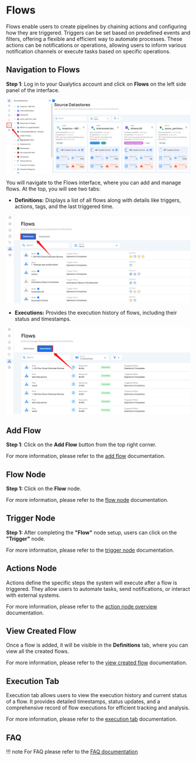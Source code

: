 # Flows

Flows enable users to create pipelines by chaining actions and configuring how they are triggered. Triggers can be set based on predefined events and filters, offering a flexible and efficient way to automate processes. These actions can be notifications or operations, allowing users to inform various notification channels or execute tasks based on specific operations.

## Navigation to Flows

**Step 1**: Log in to your Qualytics account and click on **Flows** on the left side panel of the interface.  

![flows](.././assets/flows/flow-light-1.png)

You will navigate to the Flows interface, where you can add and manage flows. At the top, you will see two tabs:

* **Definitions:** Displays a list of all flows along with details like triggers, actions, tags, and the last triggered time.

![definition](.././assets/flows/definitions-light-2.png)

* **Executions:** Provides the execution history of flows, including their status and timestamps.

![execution](.././assets/flows/execution-light-3.png)

## Add Flow

**Step 1**: Click on the **Add Flow** button from the top right corner.

For more information, please refer to the [add flow](../flows/add-flow.md) documentation.

## Flow Node

**Step 1:** Click on the **Flow** node.  

For more information, please refer to the [flow node](../flows/flow-node.md) documentation.

## Trigger Node

**Step 1:** After completing the **"Flow"** node setup, users can click on the **"Trigger"** node.

For more information, please refer to the [trigger node](../flows/trigger-node.md) documentation.

## Actions Node

Actions define the specific steps the system will execute after a flow is triggered. They allow users to automate tasks, send notifications, or interact with external systems.

For more information, please refer to the [action node overview](../flows/overview-action.md) documentation.

## View Created Flow

Once a flow is added, it will be visible in the **Definitions** tab, where you can view all the created flows.

For more information, please refer to the [view created flow](../flows/view-created-flows.md) documentation.

## Execution Tab 

Execution tab allows users to view the execution history and current status of a flow. It provides detailed timestamps, status updates, and a comprehensive record of flow executions for efficient tracking and analysis.

For more information, please refer to the [execution tab](../flows/execution-tab.md) documentation.

## FAQ

!!! note
    For FAQ please refer to the [FAQ documentation](../flows/faq.md)






